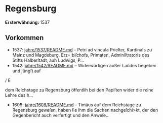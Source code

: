 # Regensburg

**Ersterwähnung:** 1537

## Vorkommen
- 1537: [jahre/1537/README.md](../jahre/1537/README.md) – Petri ad vincula
Prieſter, Kardinals zu Mainz und Magdeburg, Erz=
biſchofs, Primaten, Adminiſtratoris des Stifts Halberſtadt,
auh Ludwigs, P...
- 1542: [jahre/1542/README.md](../jahre/1542/README.md) – Widerwärtigen außer Laûdes begeben und jüngſt auf


/ E

dem Reichstage zu Regensburg öffentlih bei den Papiſten
wider die reine Lehre des h...
- 1608: [jahre/1608/README.md](../jahre/1608/README.md) – Timäus auf dem Reichstage zu Regensburg geweſen,
haben ſie ihm die Sachen nachgeſchi>kt, der den Gegenbericht
auch verfertigt und den Anweſe...
